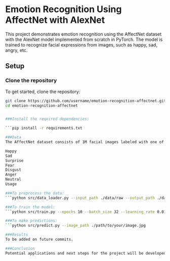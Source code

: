 # Emotion Recognition Using AffectNet with AlexNet

This project demonstrates emotion recognition using the AffectNet dataset with the AlexNet model implemented from scratch in PyTorch. The model is trained to recognize facial expressions from images, such as happy, sad, angry, etc.

## Setup

### Clone the repository

To get started, clone the repository:

```bash
git clone https://github.com/username/emotion-recognition-affectnet.git
cd emotion-recognition-affectnet


###Install the required dependencies:

```pip install -r requirements.txt

###Data
The AffectNet dataset consists of 1M facial images labeled with one of the following emotions:

Happy
Sad
Surprise
Fear
Disgust
Anger
Neutral
Usage

###To preprocess the data:
```python src/data_loader.py --input_path ./data/raw --output_path ./data/processed

###To train the model:
```python src/train.py --epochs 10 --batch_size 32 --learning_rate 0.01

###To make predictions:
```python src/predict.py --image_path ./path/to/your/image.jpg

###Results
To be added on future commits.

###Conclusion
Potential applications and next steps for the project will be developed incrementally.
